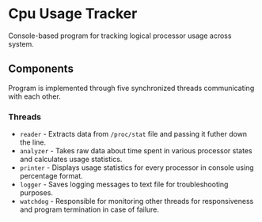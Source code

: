 # Cpu Usage Tracker
Console-based program for tracking logical processor usage across system.

## Components
Program is implemented through five synchronized threads communicating with each other.

### Threads
- `reader` - Extracts data from `/proc/stat` file and passing it futher down the line.
- `analyzer` - Takes raw data about time spent in various processor states and calculates usage statistics.
- `printer` - Displays usage statistics for every processor in console using percentage format.
- `logger` - Saves logging messages to text file for troubleshooting purposes.
- `watchdog` - Responsible for monitoring other threads for responsiveness and program termination in case of failure.
<!--
### Libraries
- `circbuf` - Simple circular buffer library following object-oriented design schemes.
-->